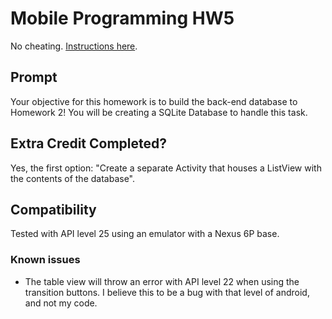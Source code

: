# Mobile Programming HW5
No cheating. [Instructions here](http://ww2.cs.fsu.edu/~yannes/homework/Homework5.pdf).

## Prompt
Your objective for this homework is to build the back-end database to Homework 2! You
will be creating a SQLite Database to handle this task.

## Extra Credit Completed?
Yes, the first option: "Create a separate Activity that houses a ListView with the contents of the database".

## Compatibility
Tested with API level 25 using an emulator with a Nexus 6P base.

### Known issues
* The table view will throw an error with API level 22 when using the transition buttons. I believe this to be a bug with that level of android, and not my code.
